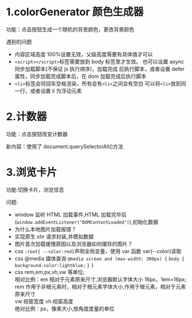 # 1.colorGenerator 颜色生成器

功能：点击按钮生成一个随机的背景颜色，更改背景颜色

遇到的问题

- 内容区域高度 100%设置无效，父级高度需要有具体值才可以
- `<script></script>`标签需要放到 body 标签里才生效。
  也可以设置 async 同步加载脚本(不保证 js 执行顺序)，加载完成
  后执行脚本，或者设置 defer 属性，同步加载完成脚本后，在 dom 加载完成后执行脚本
- `<li>`标签会将回车空格渲染，所有会有`<li>`之间会有空白
  可以将`<li>`放到同一行，或者设置 li 为浮动元素

# 2.计数器

功能：点击按钮改变计数器

新内容：使用了 document.querySelectorAll()方法

# 3.浏览卡片

功能:切换卡片，浏览信息

问题:

- window 监听 HTML 加载事件,HTML 加载完毕后(`window.addEventListener("DOMContentLoaded")`),初始化数据
- 为什么本地图片加载报错？
- 实现原生 xhr 请求封装,并模拟数据
- 图片首次加载缓慢原因以及浏览器如何缓存的图片？
- css `:root{ --color:red}`声明全局变量，使用 var 函数 var(--color)读取
- css @media 媒体查询 `@media screen and (max-width: 300px) {`
  `body {`
  ` background-color:lightblue;`
  `}`
  `}`
- css rem,em,px,vh,vw 等单位;  
  相对比例：em 相对于元素原来尺寸,浏览器默认字体大小 16px，1em=16px;  
  rem 作用于非根元素时，相对于根元素字体大小,作用于根元素，相对于元素原来尺寸  
  vw:视窗宽度
  vh:视窗高度  
  绝对比例：px，像素大小,按角度度量的单位
